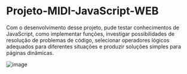 # Projeto-MIDI-JavaScript-WEB
 Com o desenvolvimento desse projeto, pude testar conhecimentos de JavaScript, como implementar funções, investigar possibilidades de resolução de problemas de código, selecionar operadores lógicos adequados para diferentes situações e produzir soluções simples para páginas dinâmicas.

![image](https://user-images.githubusercontent.com/85269068/155381627-77904d6a-7cd0-4e8a-98aa-170810bafacd.png)
